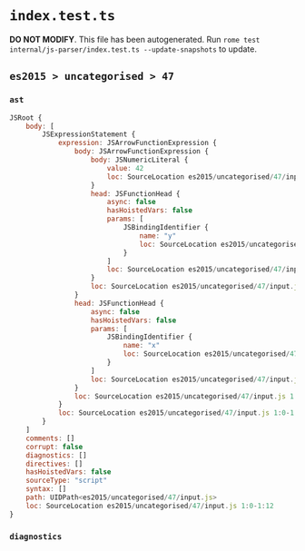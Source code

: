 # `index.test.ts`

**DO NOT MODIFY**. This file has been autogenerated. Run `rome test internal/js-parser/index.test.ts --update-snapshots` to update.

## `es2015 > uncategorised > 47`

### `ast`

```javascript
JSRoot {
	body: [
		JSExpressionStatement {
			expression: JSArrowFunctionExpression {
				body: JSArrowFunctionExpression {
					body: JSNumericLiteral {
						value: 42
						loc: SourceLocation es2015/uncategorised/47/input.js 1:10-1:12
					}
					head: JSFunctionHead {
						async: false
						hasHoistedVars: false
						params: [
							JSBindingIdentifier {
								name: "y"
								loc: SourceLocation es2015/uncategorised/47/input.js 1:5-1:6 (y)
							}
						]
						loc: SourceLocation es2015/uncategorised/47/input.js 1:5-1:9
					}
					loc: SourceLocation es2015/uncategorised/47/input.js 1:5-1:12
				}
				head: JSFunctionHead {
					async: false
					hasHoistedVars: false
					params: [
						JSBindingIdentifier {
							name: "x"
							loc: SourceLocation es2015/uncategorised/47/input.js 1:0-1:1 (x)
						}
					]
					loc: SourceLocation es2015/uncategorised/47/input.js 1:0-1:4
				}
				loc: SourceLocation es2015/uncategorised/47/input.js 1:0-1:12
			}
			loc: SourceLocation es2015/uncategorised/47/input.js 1:0-1:12
		}
	]
	comments: []
	corrupt: false
	diagnostics: []
	directives: []
	hasHoistedVars: false
	sourceType: "script"
	syntax: []
	path: UIDPath<es2015/uncategorised/47/input.js>
	loc: SourceLocation es2015/uncategorised/47/input.js 1:0-1:12
}
```

### `diagnostics`

```

```
